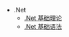 <!-- _navbar.md -->
<!-- 头部菜单 -->

<!-- - [Home](/) -->

- .Net
  - [.Net 基础理论](/Net/基础理论 ".Net基础理论")
  - [.Net 基础语法](/Net/基础语法 ".基础语法")
